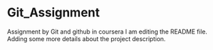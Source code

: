 # Git_Assignment
 Assignment by Git and github in coursera
I am editing the README file. Adding some more details about the project description.

